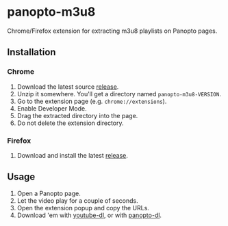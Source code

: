 # panopto-m3u8

Chrome/Firefox extension for extracting m3u8 playlists on Panopto pages.

## Installation

### Chrome

1. Download the latest source [release][source].
2. Unzip it somewhere. You'll get a directory named `panopto-m3u8-VERSION`.
3. Go to the extension page (e.g. `chrome://extensions`).
4. Enable Developer Mode.
5. Drag the extracted directory into the page.
6. Do not delete the extension directory.

### Firefox

1. Download and install the latest [release][firefox-release].

## Usage

1. Open a Panopto page.
2. Let the video play for a couple of seconds.
3. Open the extension popup and copy the URLs.
4. Download 'em with [youtube-dl](https://youtube-dl.org/), or with [panopto-dl](https://github.com/mbikovitsky/panopto-dl).

[source]: https://github.com/mbikovitsky/panopto-m3u8/releases/latest

[firefox-release]: https://github.com/mbikovitsky/panopto-m3u8/releases/latest/download/panopto_m3u8_finder.xpi
